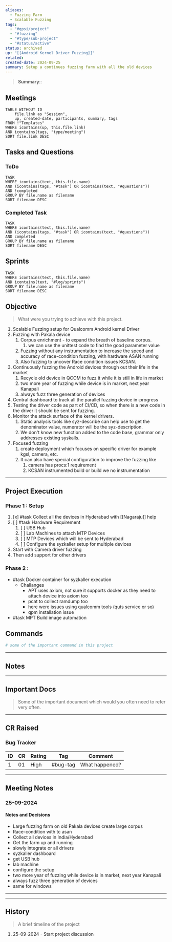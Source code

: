 ```yaml
---
aliases:
  - Fuzzing Farm
  - Scalable Fuzzing
tags:
  - "#qpsi/project"
  - "#fuzzing"
  - "#type/sub-project"
  - "#status/active"
status: archived
up: "[[Android Kernel Driver Fuzzing]]"
related: 
created-date: 2024-09-25
summary: Setup a continues fuzzing farm with all the old devices
---
```


> **Summary**:: 


## Meetings

```dataview
TABLE WITHOUT ID
	file.link as "Session",
	up, created-date, participants, summary, tags
FROM !"Templates"
WHERE icontains(up, this.file.link)
AND icontains(tags, "type/meeting")
SORT file.link DESC
```

## Tasks and Questions

### ToDo

```dataview
TASK
WHERE icontains(text, this.file.name)
AND (icontains(tags, "#task") OR icontains(text, "#questions"))
AND !completed
GROUP BY file.name as filename
SORT filename DESC
```

### Completed Task

```dataview
TASK
WHERE icontains(text, this.file.name)
AND (icontains(tags, "#task") OR icontains(text, "#questions"))
AND completed
GROUP BY file.name as filename
SORT filename DESC
```

## Sprints

```dataview
TASK
WHERE icontains(text, this.file.name)
AND icontains(text, "#log/sprints")
GROUP BY file.name as filename
SORT filename DESC
```

## Objective

> What were you trying to achieve with this project.

1. Scalable Fuzzing setup for Qualcomm Android kernel Driver
2. Fuzzing with Pakala device 
	1. Corpus enrichment - to expand the breath of baseline corpus.
		1. we can use the unittest code to find the good parameter value
	2. Fuzzing without any instrumentation to increase the speed and accuracy of race-condition fuzzing, with hardware ASAN running
	3. Also fuzzing to uncover Race condition issues KCSAN.
3. Continuously fuzzing the Android devices through out their life in the market
	1. Recycle old device in QCOM to fuzz it while it is still in life in market
	2. two more year of fuzzing while device is in market, next year Kanapali
	3. always fuzz three generation of devices
4. Central dashboard to track all the parallel fuzzing device in-progress
5. Testing the driver code as part of CI/CD, so when there is a new code in the driver it should be sent for fuzzing.
6. Monitor the attack surface of the kernel drivers.
	1. Static analysis tools like syz-describe can help use to get the denominator value, numerator will be the syz-description.
	2. We don't know new function added to the code base, grammar only addresses existing syskalls.
7. Focused fuzzing
	1. create deployment which focuses on specific driver for example kgsl, camera, etc.
	2. It can also have special configuration to improve the fuzzing like
		1. camera has procs:1 requirement
		2. KCSAN instrumented build or build we no instrumentation
---

## Project Execution

### Phase 1 : Setup

1. [x] #task Collect all the devices in Hyderabad with [[Nagaraju]] help
2. [ ] #task Hardware Requirement
	1. [ ] USB Hub
	2. [ ] Lab Machines to attach MTP Devices
	3. [ ] MTP Devices which will be sent to Hyderabad
	4. [ ] Configure the syzkaller setup for multiple devices
3. Start with Camera driver fuzzing
4. Then add support for other drivers

### Phase 2 : 
- #task Docker container for syzkaller execution 
	- Challanges
		- APT uses axiom, not sure it supports docker as they need to attach device into axiom too
		- pcat to collect ramdump too
		- here were issues using qualcomm tools (quts service or so)
		- qpm installation issue
- #task MPT Build image automation 

## Commands

```bash
# some of the important command in this project
```
---

## Notes

---

## Important Docs
> Some of the important document which would you often need to refer very often.

---

## CR Raised

### Bug Tracker

| ID | CR | Rating | Tag | Comment |
|---|---|---|---|---|
| 1 | 01 | High | #bug-tag| What happened?|

---

## Meeting Notes

### 25-09-2024

#### Notes and Decisions

- Large fuzzing farm on old Pakala devices create large corpus
- Race-condition with tc asan
- Collect all devices in India/Hyderabad
- Get the farm up and running
- slowly integrate or all drivers
- syzkaller dashboard
- get USB hub
- lab machine
- configure the setup
- two more year of fuzzing while device is in market, next year Kanapali
- always fuzz three generation of devices
- same for windows

---
---

## History

> A brief timeline of the project

1. 25-09-2024 - Start project discussion